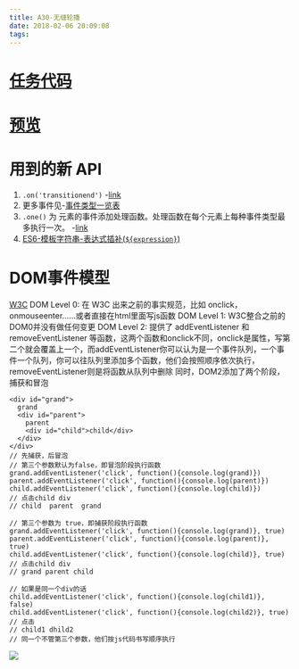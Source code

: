 ```yaml
---
title: A30-无缝轮播
date: 2018-02-06 20:09:08
tags:
---
```


# [任务代码](https://github.com/zerolhao/task-code/tree/master/A30-jQuery-seamless-carousel)
# [预览](https://zerolhao.github.io/task-code/A30-jQuery-seamless-carousel/index.html)
# 用到的新 API
1. `.on('transitionend')` -[link](https://developer.mozilla.org/zh-CN/docs/Web/Events/transitionend)
2. 更多事件见-[事件类型一览表](事件类型一览表)
3. `.one()` 为 元素的事件添加处理函数。处理函数在每个元素上每种事件类型最多执行一次。 -[link](https://www.jquery123.com/one/)
4. [ES6-模板字符串-表达式插补(`${expression}`)](https://developer.mozilla.org/zh-CN/docs/Web/JavaScript/Reference/template_strings)

# DOM事件模型
[W3C](https://www.w3.org/DOM/DOMTR)
DOM Level 0: 在 W3C 出来之前的事实规范，比如 onclick，onmouseenter……或者直接在html里面写js函数
DOM Level 1: W3C整合之前的DOM0并没有做任何变更
DOM Level 2: 提供了 addEventListener 和 removeEventListener 等函数，这两个函数和onclick不同，onclick是属性，写第二个就会覆盖上一个，而addEventListener你可以认为是一个事件队列，一个事件一个队列，你可以往队列里添加多个函数，他们会按照顺序依次执行，removeEventListener则是将函数从队列中删除
同时，DOM2添加了两个阶段，捕获和冒泡
```
<div id="grand">
  grand
  <div id="parent">
    parent
    <div id="child">child</div>
  </div>
</div>
// 先捕获，后冒泡
// 第三个参数默认为false，即冒泡阶段执行函数
grand.addEventListener('click', function(){console.log(grand)})
parent.addEventListener('click', function(){console.log(parent)})
child.addEventListener('click', function(){console.log(child)})
// 点击child div
// child  parent  grand

// 第三个参数为 true，即捕获阶段执行函数
grand.addEventListener('click', function(){console.log(grand)}, true)
parent.addEventListener('click', function(){console.log(parent)}, true)
child.addEventListener('click', function(){console.log(child)}, true)
// 点击child div
// grand parent child

// 如果是同一个div的话
child.addEventListener('click', function(){console.log(child1)}, false)
child.addEventListener('click', function(){console.log(child2)}, true)
// 点击
// child1 dhild2
// 同一个不管第三个参数，他们按js代码书写顺序执行
```
![](http://upload-images.jianshu.io/upload_images/9047034-7aa8522b80cdf05d.png?imageMogr2/auto-orient/strip%7CimageView2/2/w/1240)
